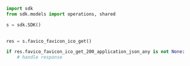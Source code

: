 <!-- Start SDK Example Usage -->
```python
import sdk
from sdk.models import operations, shared

s = sdk.SDK()

    
res = s.favico_favicon_ico_get()

if res.favico_favicon_ico_get_200_application_json_any is not None:
    # handle response
```
<!-- End SDK Example Usage -->